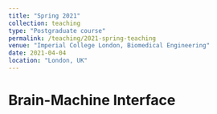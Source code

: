 ```yaml
---
title: "Spring 2021"
collection: teaching
type: "Postgraduate course"
permalink: /teaching/2021-spring-teaching
venue: "Imperial College London, Biomedical Engineering"
date: 2021-04-04
location: "London, UK"
---
```


Brain-Machine Interface
======

